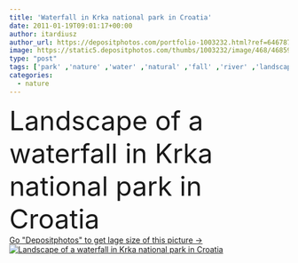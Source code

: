 ```yaml
---
title: 'Waterfall in Krka national park in Croatia'
date: 2011-01-19T09:01:17+00:00
author: itardiusz
author_url: https://depositphotos.com/portfolio-1003232.html?ref=64678756
image: https://static5.depositphotos.com/thumbs/1003232/image/468/4685917/api_thumb_450.jpg?forcejpeg=true
type: "post"
tags: ['park' ,'nature' ,'water' ,'natural' ,'fall' ,'river' ,'landscape' ,'flowing' ,'flow' ,'insect' ,'wild' ,'panorama' ,'in' ,'national' ,'wilderness' ,'of' ,'cascade' ,'croatia' ,'waterfall' ,'a' ,'Cascading' ,'Krka' ,'wasserfall' ,'tabiat' ,'kroatie' ]
categories: 
  - nature
---
```

<div aling="center">
            <font size="60"> Landscape of a waterfall in Krka national park in Croatia</font>   
</div>
<div>
    <a href='https://static5.depositphotos.com/thumbs/1003232/image/468/4685917/api_thumb_450.jpg?forcejpeg=true?ref=64678756' target=_blank > Go "Depositphotos" to get lage size of this picture ->
        <img href='https://static5.depositphotos.com/thumbs/1003232/image/468/4685917/api_thumb_450.jpg?forcejpeg=true?ref=64678756' src='https://static5.depositphotos.com/1003232/468/i/950/depositphotos_4685917-stock-photo-waterfall-in-krka-national-park.jpg?forcejpeg=true' alt='Landscape of a waterfall in Krka national park in Croatia' >
    </a>
</div>
